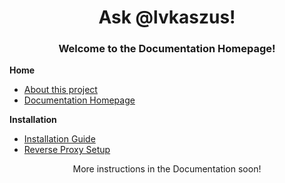 <div align="center">
<h1>Ask @lvkaszus!</h1>
<h3>Welcome to the Documentation Homepage!</h3>
</div>

**Home**

- [About this project](/README.md)
- [Documentation Homepage](Main.md)

**Installation**

- [Installation Guide](Installation.md)
- [Reverse Proxy Setup](Reverse_Proxy_Setup.md)

<p align="center">More instructions in the Documentation soon!</p>
